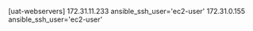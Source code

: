 [uat-webservers]
172.31.11.233 ansible_ssh_user='ec2-user'
172.31.0.155 ansible_ssh_user='ec2-user'
